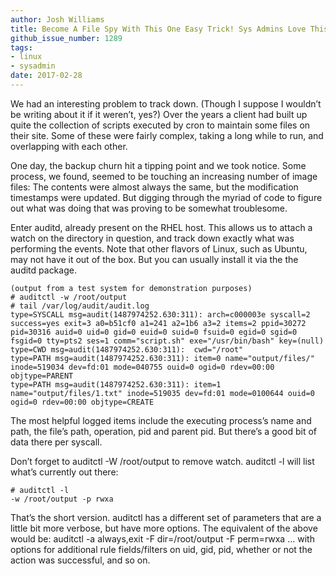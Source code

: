 ```yaml
---
author: Josh Williams
title: Become A File Spy With This One Easy Trick! Sys Admins Love This!
github_issue_number: 1289
tags:
- linux
- sysadmin
date: 2017-02-28
---
```


We had an interesting problem to track down. (Though I suppose I wouldn’t be writing about it if it weren’t, yes?) Over the years a client had built up quite the collection of scripts executed by cron to maintain some files on their site. Some of these were fairly complex, taking a long while to run, and overlapping with each other.

One day, the backup churn hit a tipping point and we took notice. Some process, we found, seemed to be touching an increasing number of image files: The contents were almost always the same, but the modification timestamps were updated. But digging through the myriad of code to figure out what was doing that was proving to be somewhat troublesome.

Enter auditd, already present on the RHEL host. This allows us to attach a watch on the directory in question, and track down exactly what was performing the events. Note that other flavors of Linux, such as Ubuntu, may not have it out of the box. But you can usually install it via the the auditd package.

```shell
(output from a test system for demonstration purposes)
# auditctl -w /root/output
# tail /var/log/audit/audit.log
type=SYSCALL msg=audit(1487974252.630:311): arch=c000003e syscall=2 success=yes exit=3 a0=b51cf0 a1=241 a2=1b6 a3=2 items=2 ppid=30272 pid=30316 auid=0 uid=0 gid=0 euid=0 suid=0 fsuid=0 egid=0 sgid=0 fsgid=0 tty=pts2 ses=1 comm="script.sh" exe="/usr/bin/bash" key=(null)
type=CWD msg=audit(1487974252.630:311):  cwd="/root"
type=PATH msg=audit(1487974252.630:311): item=0 name="output/files/" inode=519034 dev=fd:01 mode=040755 ouid=0 ogid=0 rdev=00:00 objtype=PARENT
type=PATH msg=audit(1487974252.630:311): item=1 name="output/files/1.txt" inode=519035 dev=fd:01 mode=0100644 ouid=0 ogid=0 rdev=00:00 objtype=CREATE
```

The most helpful logged items include the executing process’s name and path, the file’s path, operation, pid and parent pid. But there’s a good bit of data there per syscall.

Don’t forget to auditctl -W /root/output to remove watch. auditctl -l will list what’s currently out there:

```shell
# auditctl -l
-w /root/output -p rwxa
```

That’s the short version. auditctl has a different set of parameters that are a little bit more verbose, but have more options. The equivalent of the above would be: auditctl -a always,exit -F dir=/root/output -F perm=rwxa ... with options for additional rule fields/filters on uid, gid, pid, whether or not the action was successful, and so on.
